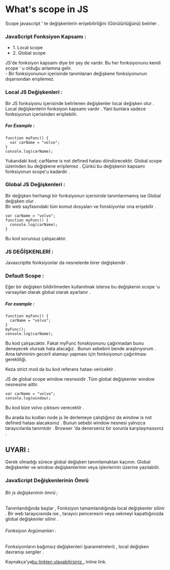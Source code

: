 # What's scope in JS

Scope javascript ' te değişkenlerin erişebilirliğini (Görülürlüğünü) belirler .

### JavaScript Fonksiyon Kapsamı :

<ul>
    <li>1. Local scope</li>
    <li>2. Global scope</li>
</ul>
<p>
JS'de fonksiyon kapsamı diye bir şey de vardır. Bu her fonksiyonunu kendi scope ' u olduğu anlamına gelir.
<br>
- Bir fonksiyonunun içerisinde tanımlanan değişkene fonksiyonunun dışarısından erişilemez.
</p>

### Local JS Değişkenleri :

<p>
Bir JS fonksiyonu içerisinde belirlenen değişkenler local değişken olur .
Local değişkenlerin fonksiyon kapsamı vardır . Yani bunlara sadece fonksiyonun içerisinden erişilebilir.
</p>

##### For Example :

```
function myFunc() {
  var carName = "volvo";
}
console.log(carName);
```

<p>
Yukarıdaki kod;
carName is not defined hatası döndürecektir. Global scope üzerinden bu değişkene erişilemez . Çünkü bu değişkenin
kapsamı fonksiyonun scope'u kadardır .
</p>

### Global JS Değişkenleri :

<p>Bir değişken herhangi bir fonksiyonun içerisinde tanımlanmamış ise Global değişken olur .<br>
Bir web sayfasındaki tüm komut dosyaları ve fonskiyonlar ona erişebilir .
</p>

```
var carName = "volvo";
function myFunc() {
  console.log(carName);
}
```

Bu kod sorunsuz çalışacaktır.

### JS DEĞİŞKENLERİ :

<p> Javascriptte fonksiyonlar da nesnelerde birer değişkendir .</p>

### Default Scope :

<p> Eğer bir değişken bildirilmeden kullanılmak isterse bu değişkenin scope 'u varsayılan olarak global olarak ayarlanır .</p>

##### For example :

```
function myFunc() {
  carName = "volvo";
}
myFunc();
console.log(carName);
```

<p> Bu kod çalışacaktır. Fakat myFunc fonskiyonunu çağırmadan bunu deneyecek olursak hata alacağız . Bunun sebebini bende araştırıyorum . Ama tahminim gecerli atamayı yapması için fonksiyonun çağırılması gerekliliği. </p>

<p> Keza strict mod da bu kod referans hatası vericektir .</p>

<p> JS de global scope window nesnesidir .Tüm global değişkenler window nesnesine aittir. </p>

```
var carName = "volvo";
console.log(window);
```

<p> Bu kod bize volvo çıktısını verecektir .</p>

<p> Bu arada bu kodları node js ile derlemeye çalıştığınız da window is not defined hatası alacaksınız .
Bunun sebebi window nesnesi yalnızca tarayıcılarda tanımlıdır .
Browser 'da denerseniz bir sorunla karşılaşmassınız .
</p>

## UYARI :

<p>
Gerek olmadığı sürece global değişken tanımlamaktan kaçının.
Global değişkenler ve window değişkenlerinin veya işlevlerinin üzerine yazılabilir.
</p>

### JavaScript Değişkenlerinin Ömrü

###### Bir js değişkeninin ömrü ;

<p>
Tanımlandığında başlar , Fonksiyon tamamlandığında local değişkenler silinir .
Bir web tarayıcısında ise , tarayıcı penceresini veya sekmeyi kapattığınızda global değişkenler silinir .
</p>

###### Fonksiyon Argümanları :

<p>
Fonksiyonların bağımsız değişkenleri (parametreleri) , local değişken davranışı sergiler .
</p>

<p>Kaynakça'ya<a href="https://www.w3schools.com/js/js_scope.asp" title="Kaynakça">bu linkten ulaşabilirsiniz .</a> inline link.</p>

